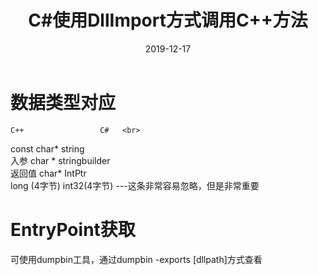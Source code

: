 ﻿---
layout: post
title:  "C#使用DllImport方式调用C++方法"
date:   2019-12-17
categories: jekyll update
---
# 数据类型对应
    C++                 C#   <br>
   const char*         string <br>
   入参 char *         stringbuilder <br>
   返回值 char*        IntPtr <br>
    long (4字节)         int32(4字节)   ---这条非常容易忽略，但是非常重要 <br>
# EntryPoint获取
可使用dumpbin工具，通过dumpbin -exports [dllpath]方式查看